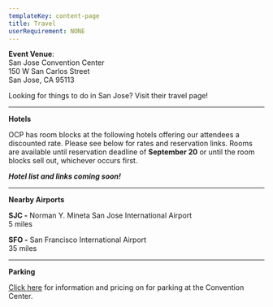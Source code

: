 ```yaml
---
templateKey: content-page
title: Travel
userRequirement: NONE
---
```

**Event Venue**: \
San Jose Convention Center\
150 W San Carlos Street\
San Jose, CA 95113

Looking for things to do in San Jose? Visit their travel page!

- - -

**Hotels**

OCP has room blocks at the following hotels offering our attendees a discounted rate. Please see below for rates and reservation links. Rooms are available until reservation deadline of **September 20** or until the room blocks sell out, whichever occurs first. 

***Hotel list and links coming soon!*** 

- - -

**Nearby Airports**

**SJC -** Norman Y. Mineta San Jose International Airport\
5 miles

**SFO -** San Francisco International Airport \
35 miles 

- - -

**Parking**

[Click here](https://www.sanjose.org/pdf/convention-center-parking) for information and pricing on for parking at the Convention Center.